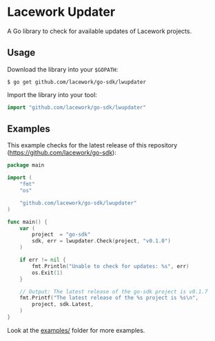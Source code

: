 # Lacework Updater

A Go library to check for available updates of Lacework projects.

## Usage

Download the library into your `$GOPATH`:

    $ go get github.com/lacework/go-sdk/lwupdater

Import the library into your tool:

```go
import "github.com/lacework/go-sdk/lwupdater"
```

## Examples

This example checks for the latest release of this repository (https://github.com/lacework/go-sdk):
```go
package main

import (
	"fmt"
	"os"

	"github.com/lacework/go-sdk/lwupdater"
)

func main() {
	var (
		project  = "go-sdk"
		sdk, err = lwupdater.Check(project, "v0.1.0")
	)

	if err != nil {
		fmt.Println("Unable to check for updates: %s", err)
		os.Exit(1)
	}

	// Output: The latest release of the go-sdk project is v0.1.7
	fmt.Printf("The latest release of the %s project is %s\n",
		project, sdk.Latest,
	)
}
```

Look at the [examples/](examples/) folder for more examples.
